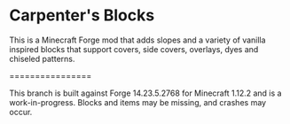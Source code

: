 Carpenter's Blocks
================

This is a Minecraft Forge mod that adds slopes and a variety of vanilla inspired blocks that support covers, side covers, overlays, dyes and chiseled patterns.

================

This branch is built against Forge 14.23.5.2768 for Minecraft 1.12.2 and is a work-in-progress.  Blocks and items may be missing, and crashes may occur.
